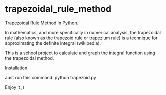# trapezoidal_rule_method
Trapezoidal Rule Method in Python.

In mathematics, and more specifically in numerical analysis, the trapezoidal rule (also known as the trapezoid rule or trapezium rule) is a technique for approximating the definite integral (wikipedia).

This is a school project to calculate and graph the integral function using the trapezoidal method.

Installation 

Just run this command:
python trapezoid.py

Enjoy it ;)
